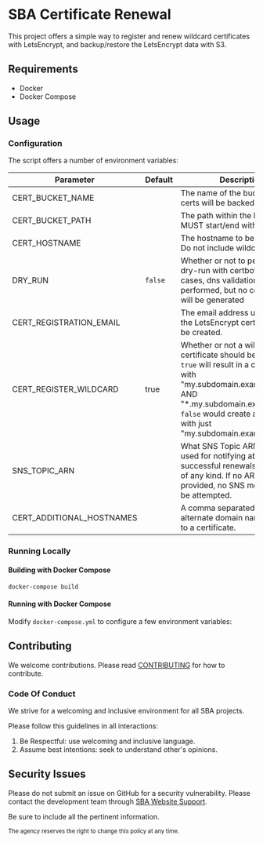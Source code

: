 # SBA Certificate Renewal

This project offers a simple way to register and renew wildcard certificates with LetsEncrypt, and backup/restore the LetsEncrypt data with S3.

## Requirements

* Docker
* Docker Compose

## Usage

### Configuration

The script offers a number of environment variables:

| Parameter               | Default | Description                                                                                                                                                                                                                                | Example                    |
|-------------------------|---------|--------------------------------------------------------------------------------------------------------------------------------------------------------------------------------------------------------------------------------------------|----------------------------|
| CERT_BUCKET_NAME        |         | The name of the bucket where certs will be backed up.                                                                                                                                                                                      | `my-certificate-bucket`    |
| CERT_BUCKET_PATH        |         | The path within the bucket; MUST start/end with `/`                                                                                                                                                                                        | `/certificates/dev/`       |
| CERT_HOSTNAME           |         | The hostname to be registered. Do not include wildcard                                                                                                                                                                                     | `my.subdomain.example.org` |
| DRY_RUN                 | `false` | Whether or not to perform a dry-run with certbot.  In many cases, dns validation will still be performed, but no certificates will be generated                                                                                            | `true` or `false`          |
| CERT_REGISTRATION_EMAIL |         | The email address under which the LetsEncrypt certificate will be created.                                                                                                                                                                 | `admin@example.org`        |
| CERT_REGISTER_WILDCARD  | true    | Whether or not a wildcard certificate should be requested.  `true` will result in a certificate with "my.subdomain.example.com" AND "*.my.subdomain.example.com".  `false` would create a certfiicate with just "my.subdomain.example.com" | `true` or `false`          |
| SNS_TOPIC_ARN           |         | What SNS Topic ARN should be used for notifying about successful renewals, or failures of any kind.  If no ARN is provided, no SNS messages will be attempted.                                                           | `arn:aws:sns:us-east-2:123456789012:MyTopic` |
| CERT_ADDITIONAL_HOSTNAMES |         | A comma separated list of alternate domain names to add to a certificate. | `foo.my.subdomain.example.com,*.bar.my.subdomain.example.com` |

### Running Locally

#### Building with Docker Compose

```
docker-compose build
```

#### Running with Docker Compose

Modify `docker-compose.yml` to configure a few environment variables:

## Contributing
We welcome contributions. Please read [CONTRIBUTING](CONTRIBUTING.md) for how to contribute.

### Code Of Conduct

We strive for a welcoming and inclusive environment for all SBA projects.

Please follow this guidelines in all interactions:

1. Be Respectful: use welcoming and inclusive language.
2. Assume best intentions: seek to understand other's opinions.

## Security Issues
Please do not submit an issue on GitHub for a security vulnerability. Please contact the development team through [SBA Website Support](mailto:support@us-sba.atlassian.net).

Be sure to include all the pertinent information.

<sub>The agency reserves the right to change this policy at any time.</sub>
